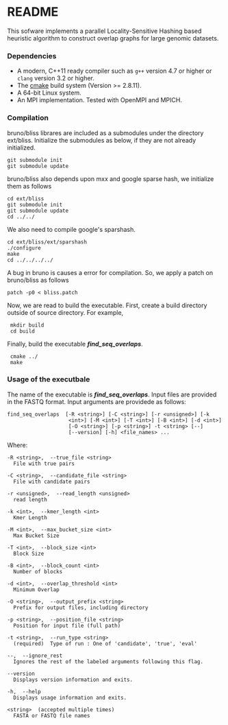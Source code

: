 # README #

This sofware implements a parallel Locality-Sensitive Hashing based heuristic algorithm to construct overlap graphs for large genomic datasets.

### Dependencies ###

* A modern, C++11 ready compiler such as `g++` version 4.7 or higher or `clang` version 3.2 or higher.
* The [cmake](www.cmake.org) build system (Version >= 2.8.11).
* A 64-bit Linux system.
* An MPI implementation. Tested with OpenMPI and MPICH.


### Compilation ###

bruno/bliss librares are included as a submodules under the directory ext/bliss. Initialize the submodules as below, if they are not already initialized.

    git submodule init
    git submodule update

bruno/bliss also depends upon  mxx and google sparse hash, we initialize them as follows

    cd ext/bliss
    git submodule init
    git submodule update
    cd ../../

We also need to compile google's sparshash.

    cd ext/bliss/ext/sparshash
    ./configure
    make
    cd ../../../../

A bug in bruno is causes a error for compilation. So, we apply a patch on bruno/bliss as follows

    patch -p0 < bliss.patch

Now, we are read to build the executable. First, create a build directory outside of source directory. For example,

     mkdir build
     cd build

Finally, build the executable ***find_seq_overlaps***.

     cmake ../
     make
	 
### Usage of the executbale ###

The name of the executable is ***find_seq_overlaps***. Input files are provided in the FASTQ format. Input arguments are providede as follows:

    find_seq_overlaps  [-R <string>] [-C <string>] [-r <unsigned>] [-k
                        <int>] [-M <int>] [-T <int>] [-B <int>] [-d <int>]
                        [-O <string>] [-p <string>] -t <string> [--]
                        [--version] [-h] <file_names> ...


   Where: 

    -R <string>,  --true_file <string>
      File with true pairs

    -C <string>,  --candidate_file <string>
      File with candidate pairs

    -r <unsigned>,  --read_length <unsigned>
      read length

    -k <int>,  --kmer_length <int>
      Kmer Length

    -M <int>,  --max_bucket_size <int>
      Max Bucket Size

    -T <int>,  --block_size <int>
      Block Size

    -B <int>,  --block_count <int>
      Number of blocks

    -d <int>,  --overlap_threshold <int>
      Minimum Overlap

    -O <string>,  --output_prefix <string>
      Prefix for output files, including directory

    -p <string>,  --position_file <string>
      Position for input file (full path)

    -t <string>,  --run_type <string>
      (required)  Type of run : One of 'candidate', 'true', 'eval' 

    --,  --ignore_rest
      Ignores the rest of the labeled arguments following this flag.

    --version
      Displays version information and exits.

    -h,  --help
      Displays usage information and exits.

    <string>  (accepted multiple times)
      FASTA or FASTQ file names



